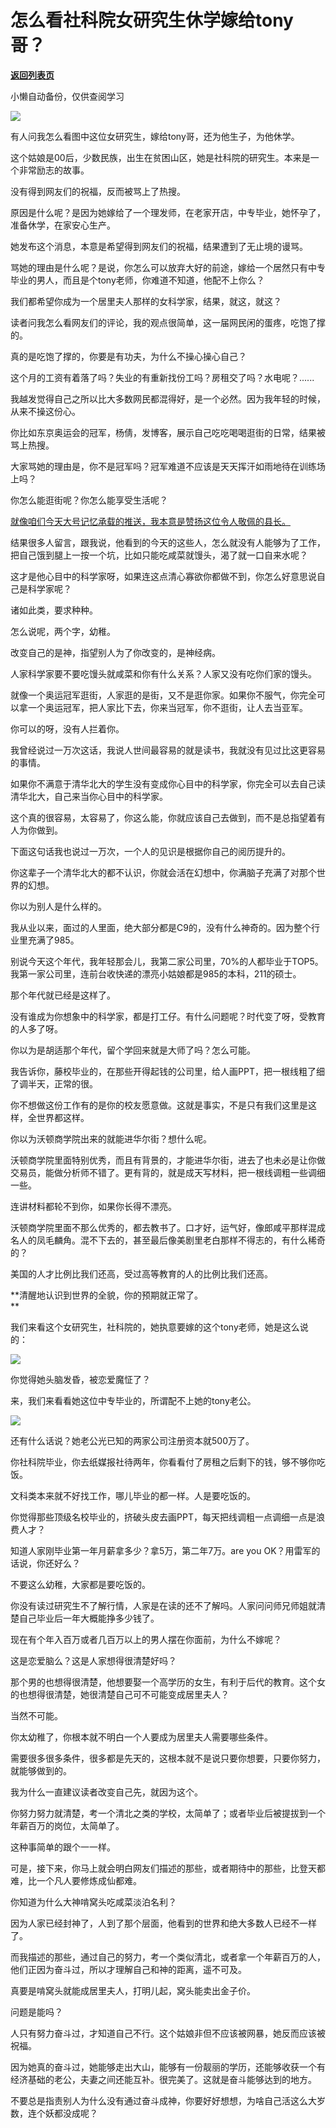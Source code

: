 # 怎么看社科院女研究生休学嫁给tony哥？

[**返回列表页**](/gzh/记忆承载3)

小懒自动备份，仅供查阅学习

![](https://mmbiz.qpic.cn/mmbiz_jpg/wL7emuKX7hUwFaCCCV50XRRQueMNbXcrQYZRWvfKqp1vbcQcmJLlGYiaBfRicbtKZKT1KyCia3XZPU6tJ5pmdtZPg/640?wx_fmt=jpeg&wxfrom;=5&wx;_lazy=1&wx;_co=1)

有人问我怎么看图中这位女研究生，嫁给tony哥，还为他生子，为他休学。

这个姑娘是00后，少数民族，出生在贫困山区，她是社科院的研究生。本来是一个非常励志的故事。  

没有得到网友们的祝福，反而被骂上了热搜。

原因是什么呢？是因为她嫁给了一个理发师，在老家开店，中专毕业，她怀孕了，准备休学，在家安心生产。  

她发布这个消息，本意是希望得到网友们的祝福，结果遭到了无止境的谩骂。  

骂她的理由是什么呢？是说，你怎么可以放弃大好的前途，嫁给一个居然只有中专毕业的男人，而且是个tony老师，你难道不知道，他配不上你么？

我们都希望你成为一个居里夫人那样的女科学家，结果，就这，就这？  

读者问我怎么看网友们的评论，我的观点很简单，这一届网民闲的蛋疼，吃饱了撑的。  

真的是吃饱了撑的，你要是有功夫，为什么不操心操心自己？  

这个月的工资有着落了吗？失业的有重新找份工吗？房租交了吗？水电呢？......  

我越发觉得自己之所以比大多数网民都混得好，是一个必然。因为我年轻的时候，从来不操这份心。

你比如东京奥运会的冠军，杨倩，发博客，展示自己吃吃喝喝逛街的日常，结果被骂上热搜。

大家骂她的理由是，你不是冠军吗？冠军难道不应该是天天挥汗如雨地待在训练场上吗？  

你怎么能逛街呢？你怎么能享受生活呢？

[就像咱们今天大号记忆承载的推送，我本意是赞扬这位令人敬佩的县长。  
](http://mp.weixin.qq.com/s?__biz=MzU0MjYwNDU2Mw==&mid=2247507842&idx=1&sn=0359bc7e8f4d050a4e7aaa0b35085c4f&chksm=fb1ab3fecc6d3ae839cb46da417080eb1f6013bdd043527b8e9db3f804231d48d6b0b2f5ccbb&scene=21#wechat_redirect)

结果很多人留言，跟我说，他看到的今天的这些人，怎么就没有人能够为了工作，把自己饿到腿上一按一个坑，比如只能吃咸菜就馒头，渴了就一口自来水呢？

这才是他心目中的科学家呀，如果连这点清心寡欲你都做不到，你怎么好意思说自己是科学家呢？  

诸如此类，要求种种。  

怎么说呢，两个字，幼稚。  

改变自己的是神，指望别人为了你改变的，是神经病。  

人家科学家要不要吃馒头就咸菜和你有什么关系？人家又没有吃你们家的馒头。

就像一个奥运冠军逛街，人家逛的是街，又不是逛你家。如果你不服气，你完全可以拿一个奥运冠军，把人家比下去，你来当冠军，你不逛街，让人去当亚军。

你可以的呀，没有人拦着你。

我曾经说过一万次这话，我说人世间最容易的就是读书，我就没有见过比这更容易的事情。  

如果你不满意于清华北大的学生没有变成你心目中的科学家，你完全可以去自己读清华北大，自己来当你心目中的科学家。

这个真的很容易，太容易了，你这么能，你就应该自己去做到，而不是总指望着有人为你做到。  

下面这句话我也说过一万次，一个人的见识是根据你自己的阅历提升的。  

你这辈子一个清华北大的都不认识，你就会活在幻想中，你满脑子充满了对那个世界的幻想。  

你以为别人是什么样的。  

我从业以来，面过的人里面，绝大部分都是C9的，没有什么神奇的。因为整个行业里充满了985。  

别说今天这个年代，我年轻那会儿，我第二家公司里，70%的人都毕业于TOP5。我第一家公司里，连前台收快递的漂亮小姑娘都是985的本科，211的硕士。

那个年代就已经是这样了。  

没有谁成为你想象中的科学家，都是打工仔。有什么问题呢？时代变了呀，受教育的人多了呀。  

你以为是胡适那个年代，留个学回来就是大师了吗？怎么可能。

我告诉你，藤校毕业的，在那些开得起钱的公司里，给人画PPT，把一根线粗了细了调半天，正常的很。  

你不想做这份工作有的是你的校友愿意做。这就是事实，不是只有我们这里是这样，全世界都这样。  

你以为沃顿商学院出来的就能进华尔街？想什么呢。  

沃顿商学院里面特别优秀，而且有背景的，才能进华尔街，进去了也未必是让你做交易员，能做分析师不错了。更有背的，就是成天写材料，把一根线调粗一些调细一些。  

连讲材料都轮不到你，如果你长得不漂亮。  

沃顿商学院里面不那么优秀的，都去教书了。口才好，运气好，像郎咸平那样混成名人的凤毛麟角。混不下去的，甚至最后像美剧里老白那样不得志的，有什么稀奇的？

美国的人才比例比我们还高，受过高等教育的人的比例比我们还高。  

 **清醒地认识到世界的全貌，你的预期就正常了。  
**

我们来看这个女研究生，社科院的，她执意要嫁的这个tony老师，她是这么说的：  

![](https://mmbiz.qpic.cn/mmbiz_png/wL7emuKX7hUwFaCCCV50XRRQueMNbXcrzZwDDoZjjicjZAo1YNuH86XzpyIsHnRg3icKDT7OThJf4NOc8Px233vw/640?wx_fmt=png&wxfrom;=5&wx;_lazy=1&wx;_co=1)

你觉得她头脑发昏，被恋爱魔怔了？  

来，我们来看看她这位中专毕业的，所谓配不上她的tony老公。  

![](https://mmbiz.qpic.cn/sz_mmbiz_png/mK7O5Q4x9vicZQvJB0O0e80RYmBibkd8eSaHfvpOSqawTEHFViaicQPeebZhJmrLfbYztSuUl6v2Hia7lRb7d9a2Xvw/640?wx_fmt=png&wxfrom;=5&wx;_lazy=1&wx;_co=1)

还有什么话说？她老公光已知的两家公司注册资本就500万了。  

你社科院毕业，你去纸媒报社待两年，你看看付了房租之后剩下的钱，够不够你吃饭。

文科类本来就不好找工作，哪儿毕业的都一样。人是要吃饭的。  

你觉得那些顶级名校毕业的，挤破头皮去画PPT，每天把线调粗一点调细一点是浪费人才？  

知道人家刚毕业第一年月薪拿多少？拿5万，第二年7万。are you OK？用雷军的话说，你还好么？

不要这么幼稚，大家都是要吃饭的。  

你没有读过研究生不了解行情，人家是在读的还不了解吗。人家问问师兄师姐就清楚自己毕业后一年大概能挣多少钱了。

现在有个年入百万或者几百万以上的男人摆在你面前，为什么不嫁呢？  

这是恋爱脑么？这是人家想得很清楚好吗？

那个男的也想得很清楚，他想要娶一个高学历的女生，有利于后代的教育。这个女的也想得很清楚，她很清楚自己可不可能变成居里夫人？

当然不可能。

你太幼稚了，你根本就不明白一个人要成为居里夫人需要哪些条件。  

需要很多很多条件，很多都是先天的，这根本就不是说只要你想要，只要你努力，就能够做到的。

我为什么一直建议读者改变自己先，就因为这个。  

你努力努力就清楚，考一个清北之类的学校，太简单了；或者毕业后被提拔到一个年薪百万的岗位，太简单了。

这种事简单的跟个一一样。  

可是，接下来，你马上就会明白网友们描述的那些，或者期待中的那些，比登天都难，比一个凡人要修炼成仙都难。

你知道为什么大神啃窝头吃咸菜淡泊名利？  

因为人家已经封神了，人到了那个层面，他看到的世界和绝大多数人已经不一样了。

而我描述的那些，通过自己的努力，考一个类似清北，或者拿一个年薪百万的人，他们正因为奋斗过，所以才理解自己和神的距离，遥不可及。  

真要是啃窝头就能成居里夫人，打明儿起，窝头能卖出金子价。  

问题是能吗？

人只有努力奋斗过，才知道自己不行。这个姑娘非但不应该被网暴，她反而应该被祝福。  

因为她真的奋斗过，她能够走出大山，能够有一份靓丽的学历，还能够收获一个有经济基础的老公，夫妻之间还能互补。很完美了。这就是奋斗能够达到的地方。

不要总是指责别人为什么没有通过奋斗成神，你要好好想想，为啥自己活这么大岁数，连个妖都没成呢？

